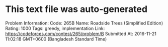 # This text file was auto-generated

Problem Information:
Code: 265B
Name: Roadside Trees (Simplified Edition)
Rating: 1000
Tags: greedy, implementation
Link: https://codeforces.com/contest/265/problem/B
Submitted At: 2016-11-21 11:02:18 GMT+0600 (Bangladesh Standard Time)